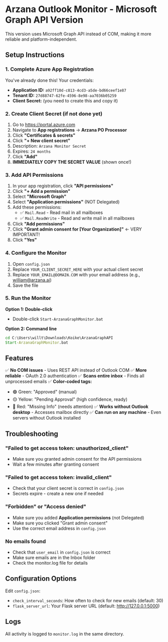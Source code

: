 # Arzana Outlook Monitor - Microsoft Graph API Version

This version uses Microsoft Graph API instead of COM, making it more reliable and platform-independent.

## Setup Instructions

### 1. Complete Azure App Registration

You've already done this! Your credentials:
- **Application ID:** `a92ff10d-c813-4cd3-a5de-bd66ceef1e87`
- **Tenant ID:** `27d88747-62fe-4596-8e98-aa7036b05259`
- **Client Secret:** (you need to create this and copy it)

### 2. Create Client Secret (if not done yet)

1. Go to https://portal.azure.com
2. Navigate to **App registrations** → **Arzana PO Processor**
3. Click **"Certificates & secrets"**
4. Click **"+ New client secret"**
5. Description: `Arzana Monitor Secret`
6. Expires: `24 months`
7. Click **"Add"**
8. **IMMEDIATELY COPY THE SECRET VALUE** (shown once!)

### 3. Add API Permissions

1. In your app registration, click **"API permissions"**
2. Click **"+ Add a permission"**
3. Select **"Microsoft Graph"**
4. Select **"Application permissions"** (NOT Delegated)
5. Add these permissions:
   - ✅ `Mail.Read` - Read mail in all mailboxes
   - ✅ `Mail.ReadWrite` - Read and write mail in all mailboxes
6. Click **"Add permissions"**
7. Click **"Grant admin consent for [Your Organization]"** ← VERY IMPORTANT!
8. Click **"Yes"**

### 4. Configure the Monitor

1. Open `config.json`
2. Replace `YOUR_CLIENT_SECRET_HERE` with your actual client secret
3. Replace `YOUR_EMAIL@DOMAIN.COM` with your email address (e.g., william@arzana.ai)
4. Save the file

### 5. Run the Monitor

**Option 1: Double-click**
- Double-click `Start-ArzanaGraphMonitor.bat`

**Option 2: Command line**
```cmd
cd C:\Users\willt\Downloads\Koike\ArzanaGraphAPI
Start-ArzanaGraphMonitor.bat
```

## Features

✅ **No COM issues** - Uses REST API instead of Outlook COM
✅ **More reliable** - OAuth 2.0 authentication
✅ **Scans entire inbox** - Finds all unprocessed emails
✅ **Color-coded tags:**
   - 🟢 Green: "Approved" (manual)
   - 🟡 Yellow: "Pending Approval" (high confidence, ready)
   - 🔴 Red: "Missing Info" (needs attention)
✅ **Works without Outlook desktop** - Accesses mailbox directly
✅ **Can run on any machine** - Even servers without Outlook installed

## Troubleshooting

### "Failed to get access token: unauthorized_client"
- Make sure you granted admin consent for the API permissions
- Wait a few minutes after granting consent

### "Failed to get access token: invalid_client"
- Check that your client secret is correct in `config.json`
- Secrets expire - create a new one if needed

### "Forbidden" or "Access denied"
- Make sure you added **Application permissions** (not Delegated)
- Make sure you clicked "Grant admin consent"
- Use the correct email address in `config.json`

### No emails found
- Check that `user_email` in `config.json` is correct
- Make sure emails are in the Inbox folder
- Check the monitor.log file for details

## Configuration Options

Edit `config.json`:
- `check_interval_seconds`: How often to check for new emails (default: 30)
- `flask_server_url`: Your Flask server URL (default: http://127.0.0.1:5000)

## Logs

All activity is logged to `monitor.log` in the same directory.

